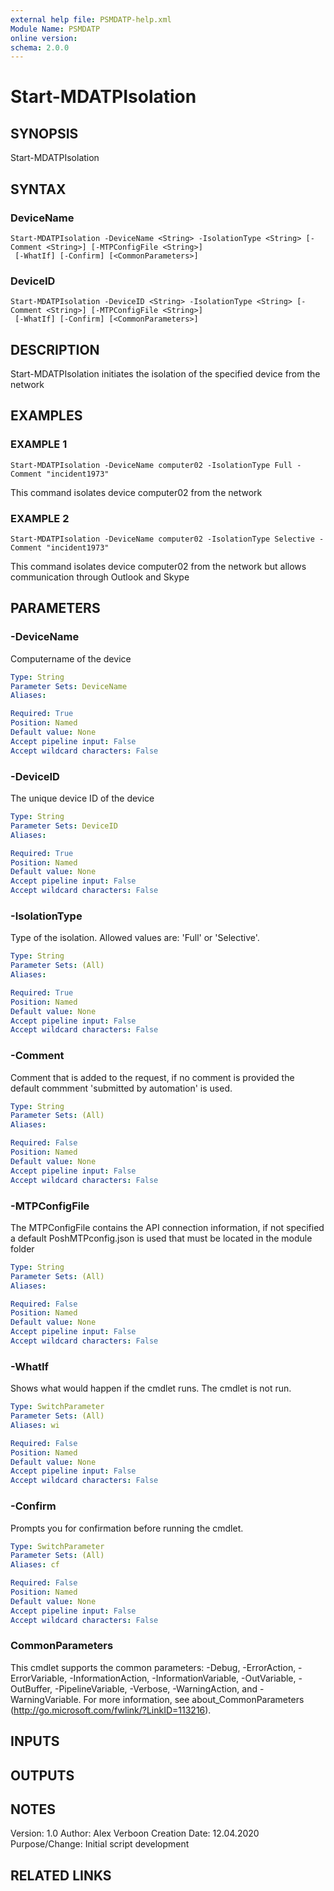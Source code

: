 ```yaml
---
external help file: PSMDATP-help.xml
Module Name: PSMDATP
online version:
schema: 2.0.0
---
```


# Start-MDATPIsolation

## SYNOPSIS
Start-MDATPIsolation

## SYNTAX

### DeviceName
```
Start-MDATPIsolation -DeviceName <String> -IsolationType <String> [-Comment <String>] [-MTPConfigFile <String>]
 [-WhatIf] [-Confirm] [<CommonParameters>]
```

### DeviceID
```
Start-MDATPIsolation -DeviceID <String> -IsolationType <String> [-Comment <String>] [-MTPConfigFile <String>]
 [-WhatIf] [-Confirm] [<CommonParameters>]
```

## DESCRIPTION
Start-MDATPIsolation initiates the isolation of the specified device from the network

## EXAMPLES

### EXAMPLE 1
```
Start-MDATPIsolation -DeviceName computer02 -IsolationType Full -Comment "incident1973"
```

This command isolates device computer02 from the network

### EXAMPLE 2
```
Start-MDATPIsolation -DeviceName computer02 -IsolationType Selective -Comment "incident1973"
```

This command isolates device computer02 from the network but allows communication through Outlook and Skype

## PARAMETERS

### -DeviceName
Computername of the device

```yaml
Type: String
Parameter Sets: DeviceName
Aliases:

Required: True
Position: Named
Default value: None
Accept pipeline input: False
Accept wildcard characters: False
```

### -DeviceID
The unique device ID of the device

```yaml
Type: String
Parameter Sets: DeviceID
Aliases:

Required: True
Position: Named
Default value: None
Accept pipeline input: False
Accept wildcard characters: False
```

### -IsolationType
Type of the isolation.
Allowed values are: 'Full' or 'Selective'.

```yaml
Type: String
Parameter Sets: (All)
Aliases:

Required: True
Position: Named
Default value: None
Accept pipeline input: False
Accept wildcard characters: False
```

### -Comment
Comment that is added to the request, if no comment is provided the default commment 'submitted by automation' is used.

```yaml
Type: String
Parameter Sets: (All)
Aliases:

Required: False
Position: Named
Default value: None
Accept pipeline input: False
Accept wildcard characters: False
```

### -MTPConfigFile
The MTPConfigFile contains the API connection information, if not specified a default PoshMTPconfig.json  is used that must be located in the module folder

```yaml
Type: String
Parameter Sets: (All)
Aliases:

Required: False
Position: Named
Default value: None
Accept pipeline input: False
Accept wildcard characters: False
```

### -WhatIf
Shows what would happen if the cmdlet runs.
The cmdlet is not run.

```yaml
Type: SwitchParameter
Parameter Sets: (All)
Aliases: wi

Required: False
Position: Named
Default value: None
Accept pipeline input: False
Accept wildcard characters: False
```

### -Confirm
Prompts you for confirmation before running the cmdlet.

```yaml
Type: SwitchParameter
Parameter Sets: (All)
Aliases: cf

Required: False
Position: Named
Default value: None
Accept pipeline input: False
Accept wildcard characters: False
```

### CommonParameters
This cmdlet supports the common parameters: -Debug, -ErrorAction, -ErrorVariable, -InformationAction, -InformationVariable, -OutVariable, -OutBuffer, -PipelineVariable, -Verbose, -WarningAction, and -WarningVariable.
For more information, see about_CommonParameters (http://go.microsoft.com/fwlink/?LinkID=113216).

## INPUTS

## OUTPUTS

## NOTES
Version:        1.0
Author:         Alex Verboon
Creation Date:  12.04.2020
Purpose/Change: Initial script development

## RELATED LINKS
